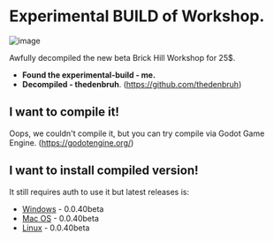 # Experimental BUILD of Workshop.
![image](https://user-images.githubusercontent.com/83903792/182595889-7051752c-1689-40ce-afcc-3d4da2d3208e.png)

Awfully decompiled the new beta Brick Hill Workshop for 25$.

- **Found the experimental-build - me.**
- **Decompiled - thedenbruh**. (https://github.com/thedenbruh)

## I want to compile it!
Oops, we couldn't compile it, but you can try compile via Godot Game Engine. (https://godotengine.org/)

## I want to install compiled version!
It still requires auth to use it but latest releases is:
- [Windows](https://github.com/cub-has-injected/brick-hill-workshop/releases/download/0.0.40beta/BrickHill.exe)  - 0.0.40beta
- [Mac OS](https://github.com/cub-has-injected/brick-hill-workshop/releases/download/0.0.40beta/BrickHill.dmg) - 0.0.40beta
- [Linux](https://github.com/cub-has-injected/brick-hill-workshop/releases/download/0.0.40beta/BrickHill.tar.gz) - 0.0.40beta
